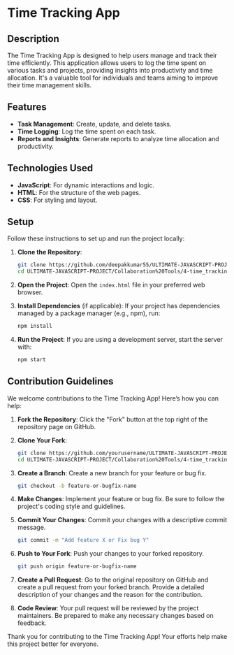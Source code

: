 # Time Tracking App

## Description

The Time Tracking App is designed to help users manage and track their time efficiently. This application allows users to log the time spent on various tasks and projects, providing insights into productivity and time allocation. It's a valuable tool for individuals and teams aiming to improve their time management skills.

## Features

- **Task Management**: Create, update, and delete tasks.
- **Time Logging**: Log the time spent on each task.
- **Reports and Insights**: Generate reports to analyze time allocation and productivity.

## Technologies Used

- **JavaScript**: For dynamic interactions and logic.
- **HTML**: For the structure of the web pages.
- **CSS**: For styling and layout.

## Setup

Follow these instructions to set up and run the project locally:

1. **Clone the Repository**:
   ```bash
   git clone https://github.com/deepakkumar55/ULTIMATE-JAVASCRIPT-PROJECT.git
   cd ULTIMATE-JAVASCRIPT-PROJECT/Collaboration%20Tools/4-time_tracking_app
   ```

2. **Open the Project**:
   Open the `index.html` file in your preferred web browser.

3. **Install Dependencies** (if applicable):
   If your project has dependencies managed by a package manager (e.g., npm), run:
   ```bash
   npm install
   ```

4. **Run the Project**:
   If you are using a development server, start the server with:
   ```bash
   npm start
   ```

## Contribution Guidelines

We welcome contributions to the Time Tracking App! Here’s how you can help:

1. **Fork the Repository**: Click the "Fork" button at the top right of the repository page on GitHub.

2. **Clone Your Fork**:
   ```bash
   git clone https://github.com/yourusername/ULTIMATE-JAVASCRIPT-PROJECT.git
   cd ULTIMATE-JAVASCRIPT-PROJECT/Collaboration%20Tools/4-time_tracking_app
   ```

3. **Create a Branch**:
   Create a new branch for your feature or bug fix.
   ```bash
   git checkout -b feature-or-bugfix-name
   ```

4. **Make Changes**:
   Implement your feature or bug fix. Be sure to follow the project's coding style and guidelines.

5. **Commit Your Changes**:
   Commit your changes with a descriptive commit message.
   ```bash
   git commit -m "Add feature X or Fix bug Y"
   ```

6. **Push to Your Fork**:
   Push your changes to your forked repository.
   ```bash
   git push origin feature-or-bugfix-name
   ```

7. **Create a Pull Request**:
   Go to the original repository on GitHub and create a pull request from your forked branch. Provide a detailed description of your changes and the reason for the contribution.

8. **Code Review**:
   Your pull request will be reviewed by the project maintainers. Be prepared to make any necessary changes based on feedback.

Thank you for contributing to the Time Tracking App! Your efforts help make this project better for everyone.   